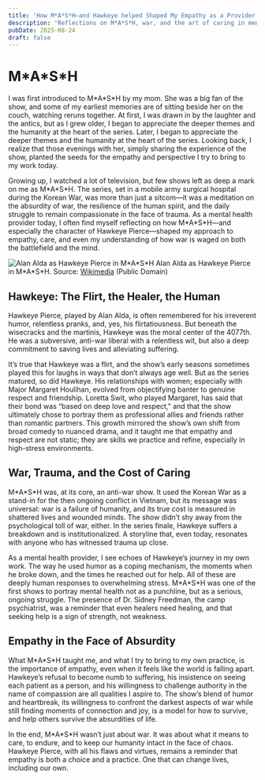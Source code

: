 ```yaml
---
title: 'How M*A*S*H—and Hawkeye helped Shaped My Empathy as a Provider'
description: 'Reflections on M*A*S*H, war, and the art of caring in mental health'
pubDate: 2025-08-24
draft: false
---
```


# M\*A\*S\*H

I was first introduced to M\*A\*S\*H by my mom. She was a big fan of the show, and some of my earliest memories are of sitting beside her on the couch, watching reruns together. At first, I was drawn in by the laughter and the antics, but as I grew older, I began to appreciate the deeper themes and the humanity at the heart of the series. Later, I began to appreciate the deeper themes and the humanity at the heart of the series. Looking back, I realize that those evenings with her, simply sharing the experience of the show, planted the seeds for the empathy and perspective I try to bring to my work today.

Growing up, I watched a lot of television, but few shows left as deep a mark on me as M\*A\*S\*H. The series, set in a mobile army surgical hospital during the Korean War, was more than just a sitcom—it was a meditation on the absurdity of war, the resilience of the human spirit, and the daily struggle to remain compassionate in the face of trauma. As a mental health provider today, I often find myself reflecting on how M\*A\*S\*H—and especially the character of Hawkeye Pierce—shaped my approach to empathy, care, and even my understanding of how war is waged on both the battlefield and the mind.

![Alan Alda as Hawkeye Pierce in M\*A\*S\*H](https://upload.wikimedia.org/wikipedia/commons/e/ea/Alan_Alda_Hawkeye_MASH.JPG)
Alan Alda as Hawkeye Pierce in M\*A\*S\*H. Source: [Wikimedia](https://commons.wikimedia.org/wiki/File:Alan_Alda_Hawkeye_MASH.JPG) (Public Domain)

## Hawkeye: The Flirt, the Healer, the Human

Hawkeye Pierce, played by Alan Alda, is often remembered for his irreverent humor, relentless pranks, and, yes, his flirtatiousness. But beneath the wisecracks and the martinis, Hawkeye was the moral center of the 4077th. He was a subversive, anti-war liberal with a relentless wit, but also a deep commitment to saving lives and alleviating suffering.

It’s true that Hawkeye was a flirt, and the show’s early seasons sometimes played this for laughs in ways that don’t always age well. But as the series matured, so did Hawkeye. His relationships with women; especially with Major Margaret Houlihan, evolved from objectifying banter to genuine respect and friendship. Loretta Swit, who played Margaret, has said that their bond was “based on deep love and respect,” and that the show ultimately chose to portray them as professional allies and friends rather than romantic partners. This growth mirrored the show’s own shift from broad comedy to nuanced drama, and it taught me that empathy and respect are not static; they are skills we practice and refine, especially in high-stress environments.

## War, Trauma, and the Cost of Caring

M\*A\*S\*H was, at its core, an anti-war show. It used the Korean War as a stand-in for the then ongoing conflict in Vietnam, but its message was universal: war is a failure of humanity, and its true cost is measured in shattered lives and wounded minds. The show didn’t shy away from the psychological toll of war, either. In the series finale, Hawkeye suffers a breakdown and is institutionalized. A storyline that, even today, resonates with anyone who has witnessed trauma up close.

As a mental health provider, I see echoes of Hawkeye’s journey in my own work. The way he used humor as a coping mechanism, the moments when he broke down, and the times he reached out for help. All of these are deeply human responses to overwhelming stress. M\*A\*S\*H was one of the first shows to portray mental health not as a punchline, but as a serious, ongoing struggle. The presence of Dr. Sidney Freedman, the camp psychiatrist, was a reminder that even healers need healing, and that seeking help is a sign of strength, not weakness.

## Empathy in the Face of Absurdity

What M\*A\*S\*H taught me, and what I try to bring to my own practice, is the importance of empathy, even when it feels like the world is falling apart. Hawkeye’s refusal to become numb to suffering, his insistence on seeing each patient as a person, and his willingness to challenge authority in the name of compassion are all qualities I aspire to. The show’s blend of humor and heartbreak, its willingness to confront the darkest aspects of war while still finding moments of connection and joy, is a model for how to survive, and help others survive the absurdities of life.

In the end, M\*A\*S\*H wasn’t just about war. It was about what it means to care, to endure, and to keep our humanity intact in the face of chaos. Hawkeye Pierce, with all his flaws and virtues, remains a reminder that empathy is both a choice and a practice. One that can change lives, including our own.

